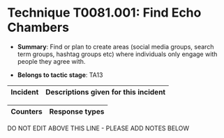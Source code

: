 # Technique T0081.001: Find Echo Chambers

* **Summary**: Find or plan to create areas (social media groups, search term groups, hashtag groups etc) where individuals only engage with people they agree with. 

* **Belongs to tactic stage**: TA13


| Incident | Descriptions given for this incident |
| -------- | -------------------- |



| Counters | Response types |
| -------- | -------------- |


DO NOT EDIT ABOVE THIS LINE - PLEASE ADD NOTES BELOW